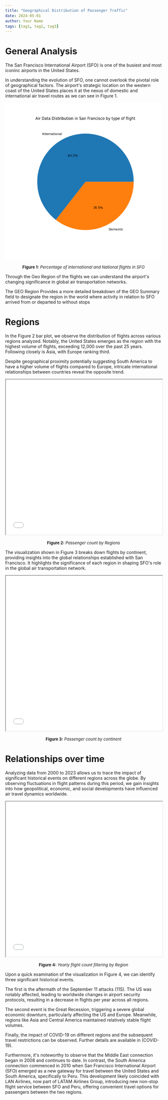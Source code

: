 ```yaml
---
title: "Geographical Distribution of Passenger Traffic"
date: 2024-05-01
author: Your Name
tags: [tag1, tag2, tag3]
---
```


# General Analysis

The San Francisco International Airport (SFO) is one of the busiest and most iconinc airports in the United States.

In understanding the evolution of SFO, one cannot overlook the pivotal role of geographical factors. The airport's strategic location on the western coast of the United States places it at the nexus of domestic and international air travel routes as we can see in Figure 1.

![Alt text](images/type_flight.png)
<p style="text-align:center; font-size:small;"><strong>Figure 1:</strong> <em>Percentage of International and National flights in SFO</em></p>

Through the Geo Region of the flights we can understand the airport's changing significance in global air transportation networks.

The GEO Region Provides a more detailed breakdown of the GEO Summary field to designate the region in the world where activity in relation to SFO arrived from or departed to without stops

# Regions

In the Figure 2 bar plot, we observe the distribution of flights across various regions analyzed. Notably, the United States emerges as the region with the highest volume of flights, exceeding 12,000 over the past 25 years. Following closely is Asia, with Europe ranking third.

Despite geographical proximity potentially suggesting South America to have a higher volume of flights compared to Europe, intricate international relationships between countries reveal the opposite trend.

<iframe src="images/air_traffic_by_continent.html" width="100%" height="500px"></iframe>
<p style="text-align:center; font-size:small;"><strong>Figure 2:</strong> <em>Passenger count by Regions</em></p>

The visualization shown in Figure 3 breaks down flights by continent, providing insights into the global relationships established with San Francisco. It highlights the significance of each region in shaping SFO's role in the global air transportation network.

<iframe src="images/map_heatmap.html" width="100%" height="500px"></iframe>
<p style="text-align:center; font-size:small;"><strong>Figure 3:</strong> <em>Passenger count by continent</em></p>

# Relationships over time

Analyzing data from 2000 to 2023 allows us to trace the impact of significant historical events on different regions across the globe. By observing fluctuations in flight patterns during this period, we gain insights into how geopolitical, economic, and social developments have influenced air travel dynamics worldwide.

<iframe src="images/line_regions.html" width="100%" height="500px"></iframe>
<p style="text-align:center; font-size:small;"><strong>Figure 4:</strong> <em>Yearly flight count filtering by Region</em></p>

Upon a quick examination of the visualization in Figure 4, we can identify three significant historical events.

The first is the aftermath of the September 11 attacks (11S). The US was notably affected, leading to worldwide changes in airport security protocols, resulting in a decrease in flights per year across all regions.

The second event is the Great Recession, triggering a severe global economic downturn, particularly affecting the US and Europe. Meanwhile, regions like Asia and Central America maintained relatively stable flight volumes.

Finally, the impact of COVID-19 on different regions and the subsequent travel restrictions can be observed. Further details are available in (COVID-19).

Furthermore, it's noteworthy to observe that the Middle East connection began in 2008 and continues to date. In contrast, the South America connection commenced in 2010 when San Francisco International Airport (SFO) emerged as a new gateway for travel between the United States and South America, specifically to Peru. This development likely coincided with LAN Airlines, now part of LATAM Airlines Group, introducing new non-stop flight service between SFO and Peru, offering convenient travel options for passengers between the two regions.